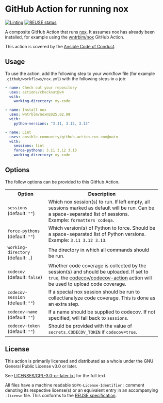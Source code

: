 <!--
Copyright (c) Ansible Project
GNU General Public License v3.0+ (see LICENSES/GPL-3.0-or-later.txt or https://www.gnu.org/licenses/gpl-3.0.txt)
SPDX-License-Identifier: GPL-3.0-or-later
-->

# GitHub Action for running nox

[![Linting](https://github.com/ansible-community/github-action-run-nox/actions/workflows/linting.yml/badge.svg)](https://github.com/ansible-community/github-action-run-nox/actions/workflows/linting.yml)
[![REUSE status](https://api.reuse.software/badge/github.com/ansible-community/github-action-run-nox)](https://api.reuse.software/info/github.com/ansible-community/github-action-run-nox)

A composite GitHub Action that runs [nox](https://nox.thea.codes/). It assumes nox has already been installed, for example using the [wntrblm/nox](https://github.com/wntrblm/nox/blob/main/action.yml) GitHub Action.

This action is covered by the [Ansible Code of Conduct](https://docs.ansible.com/ansible/latest/community/code_of_conduct.html).

## Usage

To use the action, add the following step to your workflow file (for example `.github/workflows/nox.yml`) with the following steps in a job:

```yaml
- name: Check out your repository
  uses: actions/checkout@v4
  with:
    working-directory: my-code

- name: Install nox
  uses: wntrblm/nox@2025.02.09
  with:
    python-versions: "3.11, 3.12, 3.13"

- name: Lint
  uses: ansible-community/github-action-run-nox@main
  with:
    sessions: lint
    force-pythons: 3.11 3.12 3.13
    working-directory: my-code
```

## Options

The follow options can be provided to this GitHub Action.

<table>
  <tr>
    <th>Option</th>
    <th>Description</th>
  </tr>
  <tr>
    <td>
      <code>sessions</code>
      <br>
      (default:&nbsp;<code>""</code>)
    </td>
    <td>
      Which nox session(s) to run. If left empty, all sessions marked as default will be run.
      Can be a space-separated list of sessions.
      <br>
      Example: <code>formatters codeqa</code>.
    </td>
  </tr>
  <tr>
    <td>
      <code>force-pythons</code>
      <br>
      (default:&nbsp;<code>""</code>)
    </td>
    <td>
      Which version(s) of Python to force. Should be a space-separated list of Python versions.
      <br>
      Example: <code>3.11 3.12 3.13</code>.
    </td>
  </tr>
  <tr>
    <td>
      <code>working-directory</code>
      <br>
      (default:&nbsp;<code>.</code>)
    </td>
    <td>
      The directory in which all commands should be run.
    </td>
  </tr>
  <tr>
    <td>
      <code>codecov</code>
      <br>
      (default:&nbsp;<code>false</code>)
    </td>
    <td>
      Whether code coverage is collected by the session(s) and should be uploaded.
      If set to <code>true</code>, the <a href="https://github.com/codecov/codecov-action">codecov/codecov-action</a> action will be used to upload code coverage.
    </td>
  </tr>
  <tr>
    <td>
      <code>codecov-session</code>
      <br>
      (default:&nbsp;<code>""</code>)
    </td>
    <td>
      If a special nox session should be run to collect/analyze code coverage. This is done as an extra step.
    </td>
  </tr>
  <tr>
    <td>
      <code>codecov-name</code>
      <br>
      (default:&nbsp;<code>""</code>)
    </td>
    <td>
      If a name should be supplied to codecov. If not specified, will fall back to <code>sessions</code>.
    </td>
  </tr>
  <tr>
    <td>
      <code>codecov-token</code>
      <br>
      (default:&nbsp;<code>""</code>)
    </td>
    <td>
      Should be provided with the value of <code>secrets.CODECOV_TOKEN</code> if <code>codecov=true</code>.
    </td>
  </tr>
</table>

## License

This action is primarily licensed and distributed as a whole under the GNU General Public License v3.0 or later.

See [LICENSES/GPL-3.0-or-later.txt](https://github.com/ansible-community/github-action-build-collection/blob/main/COPYING) for the full text.

All files have a machine readable `SDPX-License-Identifier:` comment denoting its respective license(s) or an equivalent entry in an accompanying `.license` file. This conforms to the [REUSE specification](https://reuse.software/spec/).
